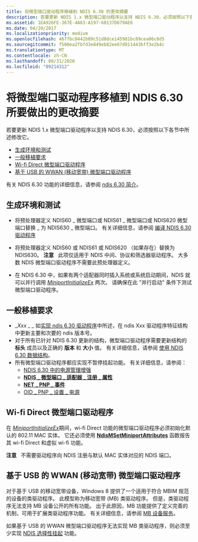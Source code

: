 ```yaml
---
title: 将微型端口驱动程序移植到 NDIS 6.30 的更改摘要
description: 若要更新 NDIS 1.x 微型端口驱动程序以支持 NDIS 6.30，必须按照以下各节中所述修改它。
ms.assetid: 1EA926FE-367E-4A63-A197-60137D679AE6
ms.date: 04/20/2017
ms.localizationpriority: medium
ms.openlocfilehash: 467fbc0442b89c51d8dce145981bc89cea06c8d5
ms.sourcegitcommit: f500ea2fbfd3e849eb82ee67d011443bff3e2b4c
ms.translationtype: MT
ms.contentlocale: zh-CN
ms.lasthandoff: 08/31/2020
ms.locfileid: "89214312"
---
```

# <a name="summary-of-changes-required-to-port-a-miniport-driver-to-ndis-630"></a>将微型端口驱动程序移植到 NDIS 6.30 所要做出的更改摘要


若要更新 NDIS 1.x 微型端口驱动程序以支持 NDIS 6.30，必须按照以下各节中所述修改它。

-   [生成环境和测试](#build-environment-and-testing)
-   [一般移植要求](#general-porting-requirements)
-   [Wi-fi Direct 微型端口驱动程序](#wi-fi-direct-miniport-drivers)
-   [基于 USB 的 WWAN (移动宽带) 微型端口驱动程序](#usb-based-wwan-mobile-broadband-miniport-drivers)

有关 NDIS 6.30 功能的详细信息，请参阅 [ndis 6.30 简介](introduction-to-ndis-6-30.md)。

## <a name="build-environment-and-testing"></a>生成环境和测试


-   将预处理器定义 NDIS60 \_ 微型端口或 NDIS61 \_ 微型端口或 NDIS620 微型端口替换 \_ 为 NDIS630 \_ 微型端口。 有关详细信息，请参阅 [编译 NDIS 6.30 驱动程序](compiling-an-ndis-6-30-driver.md)
-   将预处理器定义 NDIS60 或 NDIS61 或 NDIS620 （如果存在）替换为 NDIS630。
    **注意**   此项仅适用于 NDIS 中间、协议和筛选器驱动程序。 大多数 NDIS 微型端口驱动程序不需要此预处理器定义。

     

-   在 NDIS 6.30 中，如果有两个适配器同时插入系统或系统启动期间，NDIS 就可以并行调用 [*MiniportInitializeEx*](/windows-hardware/drivers/ddi/ndis/nc-ndis-miniport_initialize) 两次。 请确保在此 "并行启动" 条件下测试微型端口驱动程序。

## <a name="general-porting-requirements"></a>一般移植要求


-   \_*Xxx* \_ \_ 如[实现 ndis 6.30 驱动程序](implementing-an-ndis-6-30-driver.md)中所述，在 ndis Xxx 驱动程序特征结构中更新主要和次要的 ndis 版本号。
-   对于所有已针对 NDIS 6.30 更新的结构，微型端口驱动程序需要更新结构的 **标头** 成员以及正确的 **版本** 和 **大小** 值。 有关详细信息，请参阅 [使用 NDIS 6.30 数据结构](using-ndis-6-30-data-structures.md)。
-   所有微型端口驱动程序都应实现不暂停挂起功能。 有关详细信息，请参阅：
    -   [NDIS 6.30 中的电源管理增强](power-management-enhancements-in-ndis-6-30.md)
    -   [**NDIS \_ 微型端口 \_ 适配器 \_ 注册 \_ 属性**](/windows-hardware/drivers/ddi/ndis/ns-ndis-_ndis_miniport_adapter_registration_attributes)
    -   [**NET \_ PNP \_ 事件**](/windows-hardware/drivers/ddi/ndis/ns-ndis-_net_pnp_event)
    -   [OID \_ PNP \_ 设置 \_ 电源](./oid-pnp-set-power.md)

## <a name="wi-fi-direct-miniport-drivers"></a>Wi-fi Direct 微型端口驱动程序


在 [*MiniportInitializeEx*](/windows-hardware/drivers/ddi/ndis/nc-ndis-miniport_initialize)期间，wi-fi Direct 功能的微型端口驱动程序必须初始化默认的 802.11 MAC 实体。 它还必须使用 [**NdisMSetMiniportAttributes**](/windows-hardware/drivers/ddi/ndis/nf-ndis-ndismsetminiportattributes) 函数报告其 wi-fi Direct 和虚拟 wi-fi 功能。

**注意**   不需要驱动程序向 NDIS 注册与默认 MAC 实体对应的 NDIS 端口。

 

## <a name="usb-based-wwan-mobile-broadband-miniport-drivers"></a>基于 USB 的 WWAN (移动宽带) 微型端口驱动程序


对于基于 USB 的移动宽带设备，Windows 8 提供了一个适用于符合 MBIM 规范的设备的类驱动程序。 此模型称为移动宽带 (MB) 类驱动程序。 但是，类驱动程序无法支持 MB 设备公开的所有功能。 出于此原因，MB 功能提供了定义完善的机制，可用于扩展类驱动程序功能。 有关详细信息，请参阅 [MB 设备服务](mb-device-services.md)。

如果基于 USB 的 WWAN 微型端口驱动程序无法实现 MB 类驱动程序，则必须至少实现 [NDIS 选择性挂起](ndis-selective-suspend.md) 功能。

 

